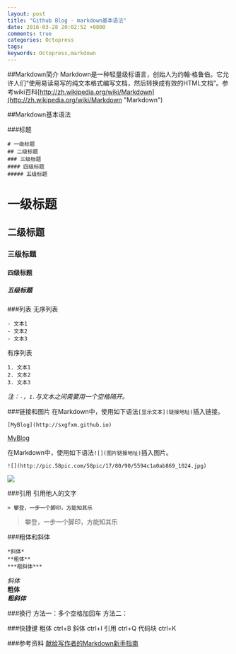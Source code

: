 ```yaml
---
layout: post
title: "Github Blog - markdown基本语法"
date: 2016-03-28 20:02:52 +0800
comments: true
categories: Octopress
tags: 
keywords: Octopress,markdown
---
```


##Markdown简介
Markdown是一种轻量级标语言，创始人为约翰·格鲁伯。它允许人们“使用易读易写的纯文本格式编写文档，然后转换成有效的HTML文档”。参考wiki百科[http://zh.wikipedia.org/wiki/Markdown](http://zh.wikipedia.org/wiki/Markdown "Markdown")

##Markdown基本语法

###标题

    # 一级标题
	## 二级标题
	### 三级标题
	#### 四级标题
	##### 五级标题

# 一级标题
## 二级标题
### 三级标题
#### 四级标题
##### 五级标题

###列表
无序列表

    - 文本1
    - 文本2
    - 文本3
有序列表
	
	1. 文本1
	2. 文本2
	3. 文本3

*注：`-`，`1.`与文本之间需要用一个空格隔开。*

###链接和图片
在Markdown中，使用如下语法`[显示文本](链接地址)`插入链接。

	[MyBlog](http://sxgfxm.github.io)

[MyBlog](http://sxgfxm.github.io)

在Markdown中，使用如下语法`![](图片链接地址)`插入图片。

	![](http://pic.58pic.com/58pic/17/80/90/5594c1a0ab869_1024.jpg)

![](http://pic.58pic.com/58pic/17/80/90/5594c1a0ab869_1024.jpg)

###引用
引用他人的文字

	> 攀登，一步一个脚印，方能知其乐

> 攀登，一步一个脚印，方能知其乐

###粗体和斜体

	*斜体*
	**粗体**
	***粗斜体***

*斜体*  
**粗体**  
***粗斜体***  

###换行
	方法一：多个空格加回车
	方法二：<br/>

###快捷键
	粗体 ctrl+B
	斜体 ctrl+I
	引用 ctrl+Q
	代码块 ctrl+K

###参考资料
[献给写作者的Markdown新手指南](http://www.jianshu.com/p/q81RER#)  
	